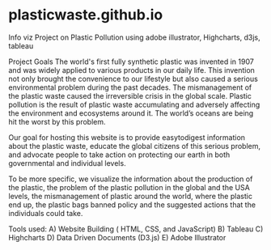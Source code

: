 # plasticwaste.github.io
Info viz Project on Plastic Pollution using adobe illustrator, Highcharts, d3js, tableau

Project Goals
The world's first fully synthetic plastic was invented in 1907 and was widely applied to various products in our daily life. 
This invention not only brought the convenience to our lifestyle but also caused a serious environmental problem 
during the past decades. The mismanagement of the plastic waste caused the irreversible crisis in the global scale. 
Plastic pollution is the result of plastic waste accumulating and adversely affecting the environment and ecosystems around it. The
world’s oceans are being hit the worst by this problem.

Our goal for hosting this website is to provide easy­to­digest information about the
plastic waste, educate the global citizens of this serious problem, and advocate people to take
action on protecting our earth in both governmental and individual levels.

To be more specific, we visualize the information about the production of the plastic, the
problem of the plastic pollution in the global and the USA levels, the mismanagement of plastic
around the world, where the plastic end up, the plastic bags banned policy and the suggested
actions that the individuals could take.

Tools used:
A) Website Building ( HTML, CSS, and JavaScript) 
B) Tableau 
C) Highcharts 
D) Data Driven Documents (D3.js) 
E) Adobe Illustrator
